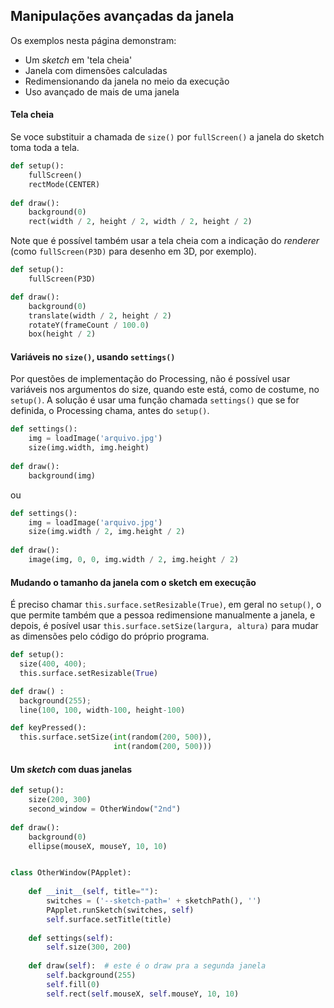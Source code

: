 ## Manipulações avançadas da janela

Os exemplos nesta página demonstram:
- Um *sketch*  em 'tela cheia'
- Janela com dimensões calculadas
- Redimensionando da janela no meio da execução 
- Uso avançado de mais de uma janela

#### Tela cheia

Se voce substituir a chamada de `size()` por `fullScreen()` a janela do sketch toma toda a tela. 

```python
def setup():
    fullScreen()
    rectMode(CENTER)
    
def draw():
    background(0)
    rect(width / 2, height / 2, width / 2, height / 2) 
```

Note que é possível também usar a tela cheia com a indicação do *renderer* (como `fullScreen(P3D)` para desenho em 3D, por exemplo).

```python
def setup():
    fullScreen(P3D)

def draw():
    background(0)
    translate(width / 2, height / 2)
    rotateY(frameCount / 100.0)
    box(height / 2)
```

#### Variáveis no `size()`, usando `settings()`

Por questões de implementação do Processing, não é possível usar variáveis nos argumentos do size, quando este está, como de costume, no `setup()`. A solução é usar uma função chamada `settings()` que se for definida, o Processing chama, antes do `setup()`.

```python
def settings():
    img = loadImage('arquivo.jpg')
    size(img.width, img.height)
 
def draw():
    background(img) 
```
ou 

```python
def settings():
    img = loadImage('arquivo.jpg')
    size(img.width / 2, img.height / 2)
 
def draw():
    image(img, 0, 0, img.width / 2, img.height / 2) 
```


#### Mudando o tamanho da janela com o sketch em execução

É preciso chamar `this.surface.setResizable(True)`, em geral no `setup()`, o que permite também que a pessoa redimensione manualmente a janela, e depois, é posível usar `this.surface.setSize(largura, altura)` para mudar as dimensões pelo código do próprio programa.

```python
def setup():
  size(400, 400);
  this.surface.setResizable(True)

def draw() :
  background(255);
  line(100, 100, width-100, height-100)

def keyPressed():
  this.surface.setSize(int(random(200, 500)),
                       int(random(200, 500)))
```

#### Um *sketch* com duas janelas

```python
def setup():
    size(200, 300)
    second_window = OtherWindow("2nd")  
    
def draw():
    background(0)
    ellipse(mouseX, mouseY, 10, 10)


class OtherWindow(PApplet):  
        
    def __init__(self, title=""):
        switches = ('--sketch-path=' + sketchPath(), '')
        PApplet.runSketch(switches, self)  
        self.surface.setTitle(title)
        
    def settings(self):
        self.size(300, 200)
        
    def draw(self):  # este é o draw pra a segunda janela
        self.background(255)
        self.fill(0)
        self.rect(self.mouseX, self.mouseY, 10, 10)
```

